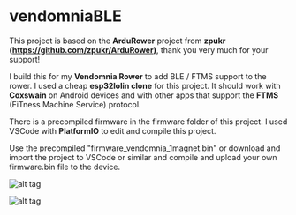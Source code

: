 # vendomniaBLE

This project is based on the **ArduRower** project from **zpukr (https://github.com/zpukr/ArduRower)**, thank you very much for your support!

I build this for my **Vendomnia Rower** to add BLE / FTMS support to the rower. I used a cheap **esp32lolin clone** for this project.
It should work with **Coxswain** on Android devices and with other apps that support the **FTMS** (FiTness Machine Service) protocol.

There is a precompiled firmware in the firmware folder of this project. I used VSCode with **PlatformIO** to edit and compile this project.

Use the precompiled "firmware_vendomnia_1magnet.bin" or download and import the project to VSCode or similar and compile and upload your own firmware.bin file to the device.

![alt tag](https://raw.githubusercontent.com/damndemento/vendomniaBLE/main/wemos-esp32_com_oled-pinout.webp)

![alt tag](https://github.com/damndemento/vendomniaBLE/blob/main/esp32lolin.jpg)
